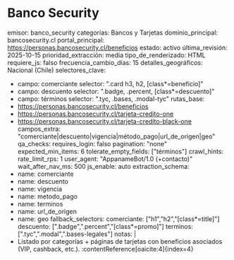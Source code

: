 # Banco Security

emisor: banco_security
categorías: Bancos y Tarjetas
dominio_principal: bancosecurity.cl
portal_principal: https://personas.bancosecurity.cl/beneficios
estado: activo
última_revisión: 2025-10-15
prioridad_extracción: media
tipo_de_renderizado: HTML
requiere_js: falso
frecuencia_cambio_días: 15
detalles_geográficos: Nacional (Chile)
selectores_clave:
  - campo: comerciante
    selector: ".card h3, h2, [class*=beneficio]"
  - campo: descuento
    selector: ".badge, .percent, [class*=descuento]"
  - campo: términos
    selector: ".tyc, .bases, .modal-tyc"
rutas_base:
  - https://personas.bancosecurity.cl/beneficios
  - https://personas.bancosecurity.cl/tarjeta-credito-one
  - https://personas.bancosecurity.cl/tarjeta-credito-black-one
campos_extra: "comerciante|descuento|vigencia|método_pago|url_de_origen|geo"
qa_checks:
  requires_login: falso
  pagination: "none"
  expected_min_items: 6
  tolerate_empty_fields: ["términos"]
crawl_hints:
  rate_limit_rps: 1
  user_agent: "AppanameBot/1.0 (+contacto)"
  wait_after_nav_ms: 500
  js_enable: auto
extraction_schema:
  - name: comerciante
  - name: descuento
  - name: vigencia
  - name: metodo_pago
  - name: terminos
  - name: url_de_origen
  - name: geo
fallback_selectors:
  comerciante: ["h1","h2","[class*=title]"]
  descuento:   [".badge",".percent","[class*=promo]"]
  terminos:    [".tyc",".modal",".bases-legales"]
notas: |
  - Listado por categorías + páginas de tarjetas con beneficios asociados (VIP, cashback, etc.). :contentReference[oaicite:4]{index=4}
